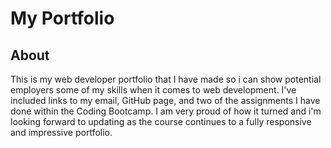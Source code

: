# My Portfolio

## About

This is my web developer portfolio that I have made so i can show potential employers some of my skills when it comes to web development. I've included links to my email, GitHub page, and two of the assignments I have done within the Coding Bootcamp. I am very proud of how it turned and i'm looking forward to updating as the course continues to a fully responsive and impressive portfolio.
